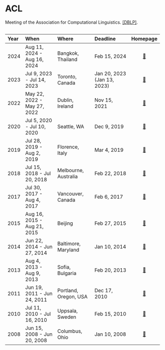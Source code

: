 # ACL

Meeting of the Association for Computational Linguistics. [\[DBLP\]](http://dblp.uni-trier.de/db/conf/acl/index.html).

<div align="center" style="overflow-x:auto;">

Year|When|Where|Deadline|Homepage
|:----|:----|:----|:----|:----:|
2024 | Aug 11, 2024 - Aug 16, 2024 | Bangkok, Thailand | Feb 15, 2024 | [🔗](https://2024.aclweb.org/)
2023 | Jul 9, 2023 - Jul 14, 2023 | Toronto, Canada | Jan 20, 2023 (Jan 13, 2023) | [🔗](https://2023.aclweb.org)
2022 | May 22, 2022 - May 27, 2022 | Dublin, Ireland | Nov 15, 2021 | [🔗](https://www.2022.aclweb.org/)
2020 | Jul 5, 2020 - Jul 10, 2020 | Seattle, WA | Dec 9, 2019 | [🔗](https://acl2020.org/)
2019 | Jul 28, 2019 - Aug 2, 2019 | Florence, Italy | Mar 4, 2019 | [🔗](http://www.acl2019.org)
2018 | Jul 15, 2018 - Jul 20, 2018 | Melbourne, Australia | Feb 22, 2018 | [🔗](http://acl2018.org/)
2017 | Jul 30, 2017 - Aug 4, 2017 | Vancouver, Canada | Feb 6, 2017 | [🔗](http://acl2017.org/)
2015 | Aug 16, 2015 - Aug 21, 2015 | Beijing | Feb 27, 2015 | [🔗](http://acl2015.org/index.html)
2014 | Jun 22, 2014 - Jun 27, 2014 | Baltimore, Maryland | Jan 10, 2014 | [🔗](http://www.cs.jhu.edu/ACL2014/)
2013 | Aug 4, 2013 - Aug 9, 2013 | Sofia, Bulgaria | Feb 20, 2013 | [🔗](http://acl2013.org)
2011 | Jun 19, 2011 - Jun 24, 2011 | Portland, Oregon, USA | Dec 17, 2010 | [🔗](http://www.acl2011.org/)
2010 | Jul 11, 2010 - Jul 16, 2010 | Uppsala, Sweden | Feb 15, 2010 | [🔗](http://acl2010.org/)
2008 | Jun 15, 2008 - Jun 20, 2008 | Columbus, Ohio | Jan 10, 2008 | [🔗](http://www.acl2008.org)
</div>

